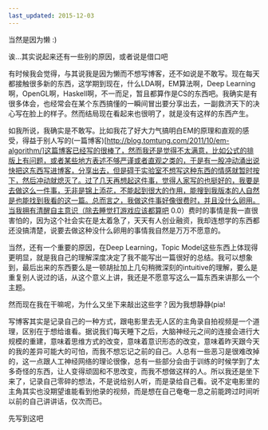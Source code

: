 ```yaml
---
last_updated: 2015-12-03
---
```


当然是因为懒 :)

诶…其实说起来还有一些别的原因，或者说是借口吧

有时候我会觉得，与其说我是因为懒而不想写博客，还不如说是不敢写。现在每天都接触很多新的东西，这学期到现在，什么LDA啊，EM算法啊，Deep Learning啊，OpenGL啊，Haskell啊，不一而足，暂且都算作是CS的东西吧。我确实是有很多体会，也经常会在某个东西搞懂的一瞬间冒出要分享出去，一副救济天下的决心写在脸上的样子。然而结局现在看起来也很明了，就是没有这样的东西产生。

如我所说，我确实是不敢写。比如我花了好大力气搞明白EM的原理和直观的感受，得益于别人写的(一篇博客)[http://blog.tomtung.com/2011/10/em-algorithm/]这篇博客已经写的很棒了，然而我还是觉得不太满意，比如公式的排版上有问题，或者某些地方表述不够严谨或者直观之类的，于是有一股冲动涌出说快把这东西写进博客，分享出去，但是碍于实验室不想写这种东西的情感就暂时按下，然后冲动就熄灭了。过了几天再想起这件事，觉得人家写的也挺好的，我要是去做这么一件事，无非是锦上添花，不能起到很大的作用，能搜到我版本的人自然是也能找到我看的这一篇。总而言之，我做这件事好像很费时，并且没什么卵用。当我拥有清醒自主意识（除去睡觉打游戏应该都算吧 0.0）费时的事情是我一直很害怕的，因为这个社会实在是太着急了，天天有人创业融资，我却连想学的东西都还没搞清楚，说要去做这种没什么卵用的事情我自然是万万不愿意的。

当然，还有一个重要的原因，在Deep Learning，Topic Model这些东西上体现得更明显，就是我自己的理解深度决定了我不能写出一篇很好的总结。我可以想象到，最后出来的东西要么是一顿胡扯加上几句稍微深刻的intuitive的理解，要么是重复别人说过的话，从这个意义上讲，我还是不愿意写这么一篇东西来讲那么一个主题。

然而现在我在干嘛呢，为什么又坐下来敲出这些字？因为我想静静(pia!

写博客其实是记录自己的一种方式，跟电影里去无人区的主角录自拍视频是一个道理，区别在于想给谁看。据说我们每天睡下之后，大脑神经元之间的连接会进行大规模的重建，意味着思维方式的改变，意味着意识形态的改变，意味着昨天跟今天的我的差异可能大的可怕，而我不想忘记之前的自己。人总有一些恶习是很难改掉的，这一点跟人工神经网络的理论很像，总有一些部分会由于训练的时候学到了太多奇怪的东西，让人变得顽固和不思改变，而我不想做这样的人。所以我还是坐下来了，记录自己零碎的想法，不是说给别人听，而是录给自己看。说不定电影里的主角其实也没期望谁能看到他录的视频，而是想在自己奄奄一息之前能跨过时间听以前的自己讲讲话，仅次而已。

先写到这吧
